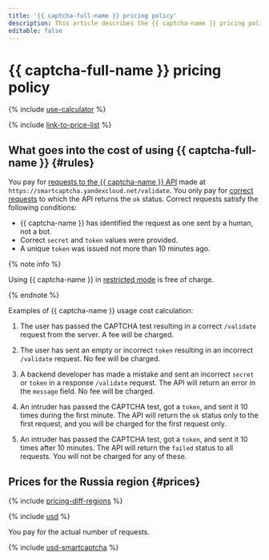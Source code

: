 ```yaml
---
title: '{{ captcha-full-name }} pricing policy'
description: This article describes the {{ captcha-name }} pricing policy.
editable: false
---
```


# {{ captcha-full-name }} pricing policy



{% include [use-calculator](../_includes/pricing/use-calculator.md) %}

{% include [link-to-price-list](../_includes/pricing/link-to-price-list.md) %}

## What goes into the cost of using {{ captcha-full-name }} {#rules}

You pay for [requests to the {{ captcha-name }} API](./quickstart.md#check-answer) made at `https://smartcaptcha.yandexcloud.net/validate`. You only pay for [correct requests](concepts/validation.md#service-response) to which the API returns the `ok` status. Correct requests satisfy the following conditions:

* {{ captcha-name }} has identified the request as one sent by a human, not a bot.
* Correct `secret` and `token` values were provided.
* A unique `token` was issued not more than 10 minutes ago.

{% note info %}

Using {{ captcha-name }} in [restricted mode](concepts/restricted-mode) is free of charge.

{% endnote %}

Examples of {{ captcha-name }} usage cost calculation:

1. The user has passed the CAPTCHA test resulting in a correct `/validate` request from the server. A fee will be charged.

1. The user has sent an empty or incorrect `token` resulting in an incorrect `/validate` request. No fee will be charged.

1. A backend developer has made a mistake and sent an incorrect `secret` or `token` in a response `/validate` request. The API will return an error in the `message` field. No fee will be charged.

1. An intruder has passed the CAPTCHA test, got a `token`, and sent it 10 times during the first minute. The API will return the `ok` status only to the first request, and you will be charged for the first request only.

1. An intruder has passed the CAPTCHA test, got a `token`, and sent it 10 times after 10 minutes. The API will return the `failed` status to all requests. You will not be charged for any of these.

## Prices for the Russia region {#prices}

{% include [pricing-diff-regions](../_includes/pricing-diff-regions.md) %}



{% include [usd](../_pricing/smartcaptcha/usd.md) %}

You pay for the actual number of requests.

{% include [usd-smartcaptcha](../_pricing_examples/smartcaptcha/usd-smartcaptcha.md) %}


